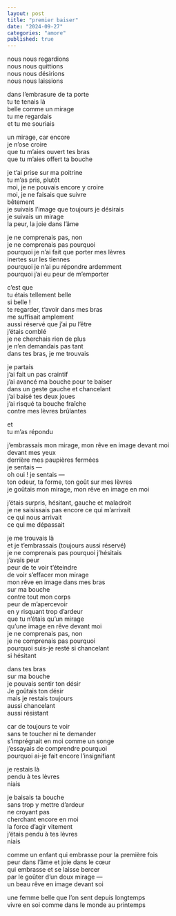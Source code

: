 ```yaml
---
layout: post
title: "premier baiser"
date: "2024-09-27"
categories: "amore"
published: true
---
```


nous nous regardions  
nous nous quittions  
nous nous désirions  
nous nous laissions  

dans l’embrasure de ta porte  
tu te tenais là  
belle comme un mirage  
tu me regardais  
et tu me souriais  

un mirage, car encore  
je n’ose croire  
que tu m’aies ouvert tes bras  
que tu m’aies offert ta bouche  

je t’ai prise sur ma poitrine  
tu m’as pris, plutôt  
moi, je ne pouvais encore y croire  
moi, je ne faisais que suivre  
bêtement  
je suivais l’image que toujours je désirais  
je suivais un mirage  
la peur, la joie dans l’âme  

je ne comprenais pas, non  
je ne comprenais pas pourquoi  
pourquoi je n’ai fait que porter mes lèvres  
inertes sur les tiennes  
pourquoi je n’ai pu répondre ardemment  
pourquoi j’ai eu peur de m’emporter  

c’est que  
tu étais tellement belle  
si belle !  
te regarder, t’avoir dans mes bras  
me suffisait amplement  
aussi réservé que j’ai pu l’être  
j’étais comblé  
je ne cherchais rien de plus  
je n’en demandais pas tant  
dans tes bras, je me trouvais  

je partais  
j’ai fait un pas craintif  
j’ai avancé ma bouche pour te baiser  
dans un geste gauche et chancelant  
j’ai baisé tes deux joues  
j’ai risqué ta bouche fraîche  
contre mes lèvres brûlantes  

et  
tu m’as répondu  

j’embrassais mon mirage, mon rêve en image devant moi  
devant mes yeux  
derrière mes paupières fermées  
je sentais —  
oh oui ! je sentais —  
ton odeur, ta forme, ton goût sur mes lèvres  
je goûtais mon mirage, mon rêve en image en moi  

j’étais surpris, hésitant, gauche et maladroit  
je ne saisissais pas encore ce qui m’arrivait  
ce qui nous arrivait  
ce qui me dépassait  

je me trouvais là  
et je t’embrassais (toujours aussi réservé)  
je ne comprenais pas pourquoi j’hésitais  
j’avais peur  
peur de te voir t’éteindre  
de voir s’effacer mon mirage  
mon rêve en image dans mes bras  
sur ma bouche  
contre tout mon corps  
peur de m’apercevoir  
en y risquant trop d’ardeur  
que tu n’étais qu’un mirage  
qu’une image en rêve devant moi  
je ne comprenais pas, non  
je ne comprenais pas pourquoi  
pourquoi suis-je resté si chancelant  
si hésitant  

dans tes bras  
sur ma bouche  
je pouvais sentir ton désir  
Je goûtais ton désir  
mais je restais toujours  
aussi chancelant  
aussi résistant  

car de toujours te voir  
sans te toucher ni te demander  
s’imprégnait en moi comme un songe  
j’essayais de comprendre pourquoi  
pourquoi ai-je fait encore l’insignifiant  

je restais là  
pendu à tes lèvres  
niais  

je baisais ta bouche  
sans trop y mettre d’ardeur  
ne croyant pas  
cherchant encore en moi  
la force d’agir vitement  
j’étais pendu à tes lèvres  
niais  

comme un enfant qui embrasse pour la première fois  
peur dans l’âme et joie dans le cœur  
qui embrasse et se laisse bercer  
par le goûter d’un doux mirage —  
un beau rêve en image devant soi  

une femme belle que l’on sent depuis longtemps  
vivre en soi comme dans le monde au printemps  
